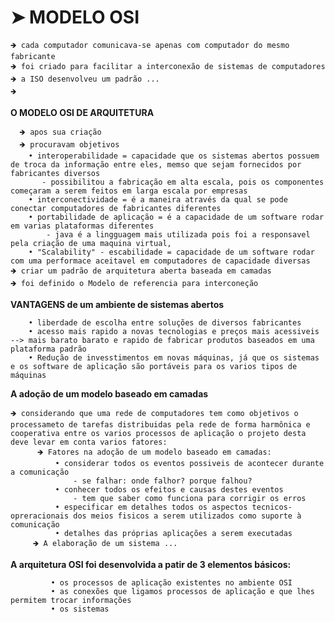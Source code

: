 # ➤ MODELO OSI
    🡺 cada computador comunicava-se apenas com computador do mesmo fabricante
    🡺 foi criado para facilitar a interconexão de sistemas de computadores 
    🡺 a ISO desenvolveu um padrão ...  
    🡺
    
**O MODELO OSI DE ARQUITETURA**

      🡺 apos sua criação 
      🡺 procuravam objetivos 
        • interoperabilidade = capacidade que os sistemas abertos possuem de troca da informação entre eles, memso que sejam fornecidos por fabricantes diversos
           - possibilitou a fabricação em alta escala, pois os componentes começaram a serem feitos em larga escala por empresas 
        • interconectividade = é a maneira através da qual se pode conectar computadores de fabricantes diferentes
        • portabilidade de aplicação = é a capacidade de um software rodar em varias plataformas diferentes 
            - java é a lingguagem mais utilizada pois foi a responsavel pela criação de uma maquina virtual, 
        • "Scalability" - escabilidade = capacidade de um software rodar com uma performace aceitavel em computadores de capacidade diversas
    🡺 criar um padrão de arquitetura aberta baseada em camadas
    🡺 foi definido o Modelo de referencia para interconeção 
    
**VANTAGENS de um ambiente de sistemas abertos**
        
        • liberdade de escolha entre soluções de diversos fabricantes 
        • acesso mais rapido a novas tecnologias e preços mais acessiveis --> mais barato barato e rapido de fabricar produtos baseados em uma plataforma padrão
        • Redução de invesstimentos em novas máquinas, já que os sistemas e os software de aplicação são portáveis para os varios tipos de máquinas
        
**A adoção de um modelo baseado em camadas**
   
    🡺 considerando que uma rede de computadores tem como objetivos o processameto de tarefas distribuidas pela rede de forma harmônica e cooperativa entre os varios processos de aplicação o projeto desta deve levar em conta varios fatores:
          🡺 Fatores na adoção de um modelo baseado em camadas:
              • considerar todos os eventos possiveis de acontecer durante a comunicação 
                  - se falhar: onde falhor? porque falhou? 
              • conhecer todos os efeitos e causas destes eventos 
                  - tem que saber como funciona para corrigir os erros
              • especificar em detalhes todos os aspectos tecnicos-opreracionais dos meios fisicos a serem utilizados como suporte à comunicação
              • detalhes das próprias aplicações a serem executadas
         🡺 A elaboração de um sistema ...
**A arquitetura OSI foi desenvolvida a patir de 3 elementos básicos:**

             • os processos de aplicação existentes no ambiente OSI
             • as conexões que ligamos processos de aplicação e que lhes permitem trocar informações
             • os sistemas
  
